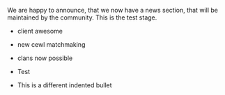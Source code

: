 We are happy to announce, that we now have a news section, that will be maintained by the community. This is the test stage.

- client awesome
- new cewl matchmaking
- clans now possible
- Test

- This is a different indented bullet

